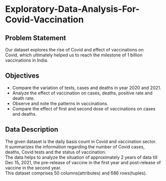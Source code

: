 # Exploratory-Data-Analysis-For-Covid-Vaccination
## Problem Statement
Our dataset explores the rise of Covid and effect of vaccinations on Covid, which ultimately helped us to reach the milestone of 1 billion vaccinations in India. 
## Objectives
- Compare the variation of tests, cases and deaths in year 2020 and 2021. <br>
- Analyze the effect of vaccination on cases, deaths, positive rate and death rate.<br>
- Observe and note the patterns in vaccinations.<br>
- Compare the effect of first and second dose of vaccinations on cases and deaths.<br>
## Data Description
The given dataset is the daily basis count in Covid and vaccination sector.<br>
It summarizes the information regarding the number of Covid cases,  deaths, Covid tests and the status of vaccination.<br>
The data helps to analyze the situation of approximately 2 years of data till Dec 15, 2021, the pre-release of vaccine in the first year and post-release of vaccine in the second year.<br>
This dataset comprises 50 columns(attributes) and 686 rows(tuples).<br>
